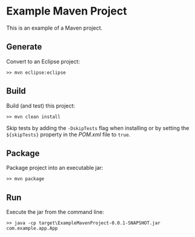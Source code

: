 # Example Maven Project

This is an example of a Maven project.

## Generate

Convert to an Eclipse project: 

    >> mvn eclipse:eclipse

## Build

Build (and test) this project: 

    >> mvn clean install
    
Skip tests by adding the `-DskipTests` flag when installing or by setting the `${skipTests}` property in the *POM.xml* file to `true`.

## Package

Package project into an executable jar:

    >> mvn package

## Run

Execute the jar from the command line:

    >> java -cp target\ExampleMavenProject-0.0.1-SNAPSHOT.jar com.example.app.App